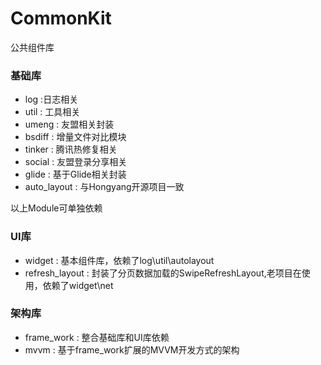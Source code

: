 # CommonKit
公共组件库

### 基础库
* log :日志相关
* util : 工具相关
* umeng : 友盟相关封装
* bsdiff : 增量文件对比模块
* tinker : 腾讯热修复相关
* social : 友盟登录分享相关
* glide : 基于Glide相关封装
* auto_layout : 与Hongyang开源项目一致

以上Module可单独依赖

### UI库
* widget : 基本组件库，依赖了log\util\autolayout
* refresh_layout : 封装了分页数据加载的SwipeRefreshLayout,老项目在使用，依赖了widget\net

### 架构库
* frame_work : 整合基础库和UI库依赖
* mvvm : 基于frame_work扩展的MVVM开发方式的架构
